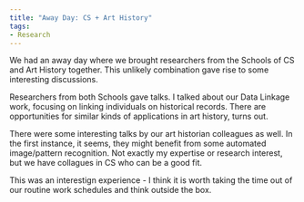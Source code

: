```yaml
---
title: "Away Day: CS + Art History"
tags:
- Research
---
```


We had an away day where we brought researchers from the Schools of CS and Art History together. This unlikely combination gave rise to some interesting discussions.

Researchers from both Schools gave talks. I talked about our Data Linkage work, focusing on linking individuals on historical records. There are opportunities for similar kinds of applications in art history, turns out.

There were some interesting talks by our art historian colleagues as well. In the first instance, it seems, they might benefit from some automated image/pattern recognition. Not exactly my expertise or research interest, but we have collagues in CS who can be a good fit.

This was an interestign experience - I think it is worth taking the time out of our routine work schedules and think outside the box.
